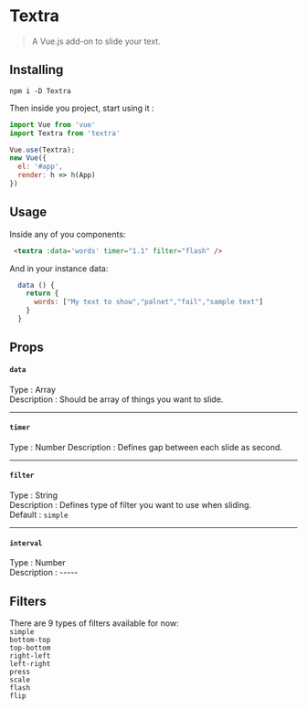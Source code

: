 
# Textra

> A Vue.js add-on to slide your text.

## Installing
```
npm i -D Textra  
```
Then inside you project, start using it :
```js
import Vue from 'vue'
import Textra from 'textra'

Vue.use(Textra);
new Vue({
  el: '#app',
  render: h => h(App)
})
```
## Usage
Inside any of you components:
```html
 <textra :data='words' timer="1.1" filter="flash" />
```
And in your instance data:
```js
  data () {
    return {
      words: ["My text to show","palnet","fail","sample text"]
    }
  }
```

## Props
#### `data`  
Type : Array  
Description : Should be array of things you want to slide.  

---

#### `timer`  
Type : Number
Description : Defines gap between each slide as second.  

---

#### `filter`  
Type : String  
Description : Defines type of filter you want to use when sliding.  
Default : `simple`  

---

#### `interval`  
Type : Number  
Description : -----  
 
## Filters  
There are 9 types of filters available for now:   
`simple`  
`bottom-top`  
`top-bottom`  
`right-left`  
`left-right`  
`press`  
`scale`  
`flash`  
`flip`  